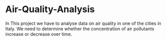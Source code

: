 # Air-Quality-Analysis
In This project we have to analyse data on air quality in one of the cities in Italy. We need to determine whether the concentration of air pollutants increase or decrease over time.
